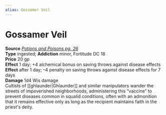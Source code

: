 ```yaml
---
alias: Gossamer Veil
---
```


# Gossamer Veil

**Source** [_Potions and Poisons pg. 26_](http://paizo.com/products/btpy9xa4?Pathfinder-Player-Companion-Potions-Poisons)  
**Type** ingested; **Addiction** minor, Fortitude DC 18  
**Price** 20 gp  
**Effect** 1 day; +4 alchemical bonus on saving throws against disease effects  
**Effect** after 1 day; –4 penalty on saving throws against disease effects for 7 days  
**Damage** 1d4 Wis damage  
Cultists of [[ghlaunder|Ghlaunder]] and similar manipulators wander the streets of impoverished neighborhoods, administering this “vaccine” to prevent diseases common in squalid conditions, often with an admonition that it remains effective only as long as the recipient maintains faith in the priest's deity.
